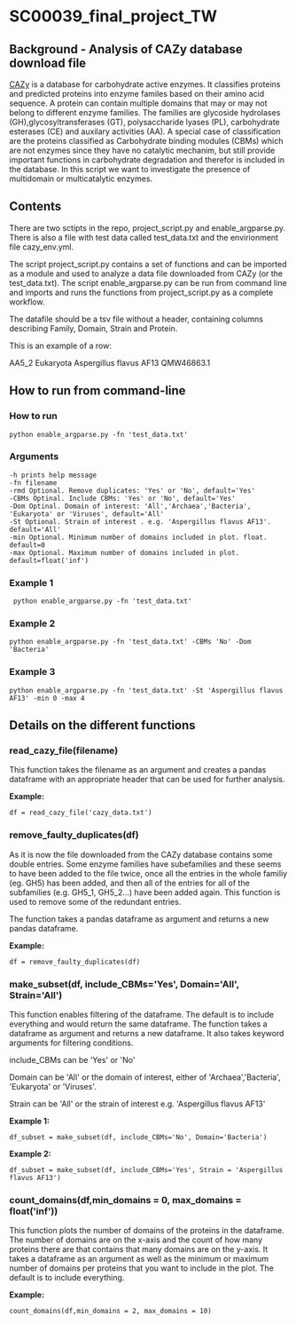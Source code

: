 # SC00039_final_project_TW

## Background - Analysis of CAZy database download file
[CAZy](cazy.org) is a database for carbohydrate active enzymes. 
It classifies proteins and predicted proteins into enzyme familes based on their amino acid sequence. 
A protein can contain multiple domains that may or may not belong to different enzyme families. The families are glycoside hydrolases (GH),glycosyltransferases (GT), polysaccharide lyases (PL), carbohydrate esterases (CE) and auxilary activities (AA). A special case of classification are the proteins classified as Carbohydrate binding modules (CBMs) which are not enzymes since they have no catalytic mechanim, but still provide important functions in carbohydrate degradation and therefor is included in the database. 
In this script we want to investigate the presence of multidomain or multicatalytic enzymes. 

## Contents
There are two sctipts in the repo, project_script.py and enable_argparse.py. 
There is also a file with test data called test_data.txt and the envirionment file cazy_env.yml. 

The script project_script.py contains a set of functions and can be imported as a module and used to analyze a data file downloaded from CAZy (or the test_data.txt).
The script enable_argparse.py can be run from command line and imports and runs the functions from project_script.py as a complete workflow. 

The datafile should be a tsv file without a header, containing columns describing Family, Domain, Strain and Protein. 

This is an example of a row: 

AA5_2    Eukaryota    Aspergillus flavus AF13    QMW46863.1

## How to run from command-line

### How to run
    python enable_argparse.py -fn 'test_data.txt'

### Arguments
    -h prints help message
    -fn filename 
    -rmd Optional. Remove duplicates: 'Yes' or 'No', default='Yes'
    -CBMs Optinal. Include CBMs: 'Yes' or 'No', default='Yes'
    -Dom Optinal. Domain of interest: 'All','Archaea','Bacteria', 'Eukaryota' or 'Viruses', default='All'
    -St Optional. Strain of interest . e.g. 'Aspergillus flavus AF13'. default='All'
    -min Optional. Minimum number of domains included in plot. float. default=0
    -max Optional. Maximum number of domains included in plot. default=float('inf')

### Example 1 
     python enable_argparse.py -fn 'test_data.txt'

### Example 2
    python enable_argparse.py -fn 'test_data.txt' -CBMs 'No' -Dom 'Bacteria'
    
### Example 3
    python enable_argparse.py -fn 'test_data.txt' -St 'Aspergillus flavus AF13' -min 0 -max 4
    
## Details on the different functions

### read_cazy_file(filename)
This function takes the filename as an argument and creates a pandas dataframe with an appropriate header that can be used for further analysis. 

**Example:** 

    df = read_cazy_file('cazy_data.txt')

### remove_faulty_duplicates(df)
As it is now the file downloaded from the CAZy database contains some double entries. Some enzyme families have subefamilies and these seems to have been added to the file twice, once all the entries in the whole familiy (eg. GH5) has been added, and then all of the entries for all of the subfamilies (e.g. GH5_1, GH5_2...) have been added again. This function is used to remove some of the redundant entries. 

The function takes a pandas dataframe as argument and returns a new pandas dataframe. 

**Example:** 

    df = remove_faulty_duplicates(df)

### make_subset(df, include_CBMs='Yes', Domain='All', Strain='All')
This function enables filtering of the dataframe. The default is to include everything and would return the same dataframe. 
The function takes a dataframe as argument and returns a new dataframe. It also takes keyword arguments for filtering conditions. 

include_CBMs can be 'Yes' or 'No'

Domain can be 'All' or the domain of interest, either of 'Archaea','Bacteria', 'Eukaryota' or 'Viruses'. 

Strain can be 'All' or the strain of interest e.g. 'Aspergillus flavus AF13'


**Example 1:** 

    df_subset = make_subset(df, include_CBMs='No', Domain='Bacteria')

**Example 2:** 

    df_subset = make_subset(df, include_CBMs='Yes', Strain = 'Aspergillus flavus AF13')

### count_domains(df,min_domains = 0, max_domains = float('inf'))
This function plots the number of domains of the proteins in the dataframe. The number of domains are on the x-axis and the count of how many proteins there are that contains that many domains are on the y-axis. 
It takes a dataframe as an argument as well as the minimum or maximum number of domains per proteins that you want to include in the plot. The default is to include everything. 

**Example:** 

    count_domains(df,min_domains = 2, max_domains = 10)


